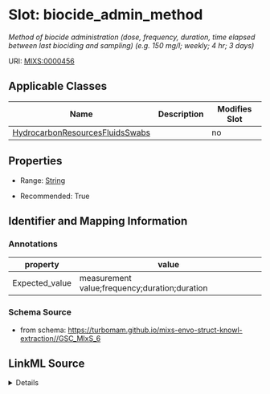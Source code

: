 # Slot: biocide_admin_method


_Method of biocide administration (dose, frequency, duration, time elapsed between last biociding and sampling) (e.g. 150 mg/l; weekly; 4 hr; 3 days)_



URI: [MIXS:0000456](https://w3id.org/mixs/0000456)



<!-- no inheritance hierarchy -->




## Applicable Classes

| Name | Description | Modifies Slot |
| --- | --- | --- |
[HydrocarbonResourcesFluidsSwabs](HydrocarbonResourcesFluidsSwabs.md) |  |  no  |







## Properties

* Range: [String](String.md)

* Recommended: True





## Identifier and Mapping Information





### Annotations

| property | value |
| --- | --- |
| Expected_value | measurement value;frequency;duration;duration || Preferred_unit | milligram per liter |



### Schema Source


* from schema: https://turbomam.github.io/mixs-envo-struct-knowl-extraction//GSC_MIxS_6




## LinkML Source

<details>
```yaml
name: biocide_admin_method
annotations:
  Expected_value:
    tag: Expected_value
    value: measurement value;frequency;duration;duration
  Preferred_unit:
    tag: Preferred_unit
    value: milligram per liter
description: Method of biocide administration (dose, frequency, duration, time elapsed
  between last biociding and sampling) (e.g. 150 mg/l; weekly; 4 hr; 3 days)
title: biocide administration method
notes:
- administration
- method
from_schema: https://turbomam.github.io/mixs-envo-struct-knowl-extraction//GSC_MIxS_6
rank: 1000
string_serialization: '{float} {unit};{Rn/start_time/end_time/duration};{duration}'
slot_uri: MIXS:0000456
multivalued: false
alias: biocide_admin_method
domain_of:
- HydrocarbonResourcesFluidsSwabs
range: string
recommended: true

```
</details>